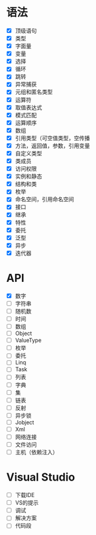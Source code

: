 ﻿# 语法

- [x] 顶级语句
- [x] 类型
- [x] 字面量
- [x] 变量
- [x] 选择
- [x] 循环
- [x] 跳转
- [x] 异常捕获
- [x] 元组和匿名类型
- [x] 运算符
- [x] 取值表达式
- [x] 模式匹配
- [x] 运算顺序
- [x] 数组
- [x] 引用类型（可空值类型，空传播
- [x] 方法，返回值，参数，引用变量 
- [x] 自定义类型
- [x] 类成员
- [x] 访问权限
- [x] 实例和静态
- [x] 结构和类
- [x] 枚举
- [x] 命名空间，引用命名空间
- [x] 接口
- [x] 继承
- [x] 特性
- [x] 委托
- [x] 泛型
- [x] 异步
- [x] 迭代器

# API

- [x] 数字
- [ ] 字符串
- [ ] 随机数
- [ ] 时间
- [ ] 数组
- [ ] Object
- [ ] ValueType
- [ ] 枚举
- [ ] 委托
- [ ] Linq
- [ ] Task
- [ ] 列表
- [ ] 字典
- [ ] 集
- [ ] 链表
- [ ] 反射
- [ ] 异步锁
- [ ] Jobject
- [ ] Xml
- [ ] 网络连接
- [ ] 文件访问
- [ ] 主机（依赖注入）

# Visual Studio

- [ ] 下载IDE
- [ ] VS的提示
- [ ] 调试
- [ ] 解决方案
- [ ] 代码段
